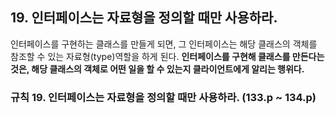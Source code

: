 ## 19. 인터페이스는 자료형을 정의할 때만 사용하라.
인터페이스를 구현하는 클래스를 만들게 되면, 그 인터페이스는 해당 클래스의 객체를 참조할 수 있는 자료형(type)역할을
하게 된다. __인터페이스를 구현해 클래스를 만든다는 것은, 해당 클래스의 객체로 어떤 일을 할 수 있는지 클라이언트에게 알리는 행위다.__

### 규칙 19. 인터페이스는 자료형을 정의할 때만 사용하라. (133.p ~ 134.p)